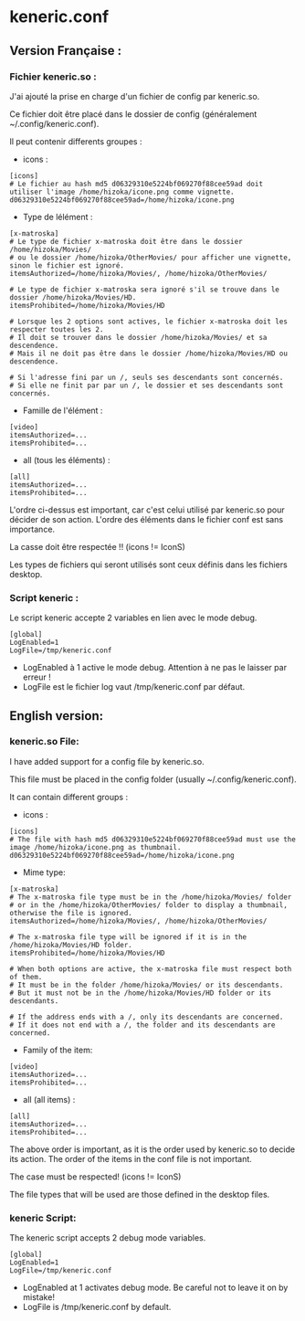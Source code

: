 # keneric.conf

## Version Française :
### Fichier keneric.so :
J'ai ajouté la prise en charge d'un fichier de config par keneric.so.

Ce fichier doit être placé dans le dossier de config (généralement ~/.config/keneric.conf).

Il peut contenir differents groupes :
 - icons :
```
[icons]
# Le fichier au hash md5 d06329310e5224bf069270f88cee59ad doit utiliser l'image /home/hizoka/icone.png comme vignette. 
d06329310e5224bf069270f88cee59ad=/home/hizoka/icone.png
```
 - Type de lélément :
```
[x-matroska]
# Le type de fichier x-matroska doit être dans le dossier /home/hizoka/Movies/
# ou le dossier /home/hizoka/OtherMovies/ pour afficher une vignette, sinon le fichier est ignoré.
itemsAuthorized=/home/hizoka/Movies/, /home/hizoka/OtherMovies/

# Le type de fichier x-matroska sera ignoré s'il se trouve dans le dossier /home/hizoka/Movies/HD.
itemsProhibited=/home/hizoka/Movies/HD

# Lorsque les 2 options sont actives, le fichier x-matroska doit les respecter toutes les 2.
# Il doit se trouver dans le dossier /home/hizoka/Movies/ et sa descendence.
# Mais il ne doit pas être dans le dossier /home/hizoka/Movies/HD ou descendence.

# Si l'adresse fini par un /, seuls ses descendants sont concernés.
# Si elle ne finit par par un /, le dossier et ses descendants sont concernés.
```
 - Famille de l'élément :
```
[video]
itemsAuthorized=...
itemsProhibited=...
```
 - all (tous les éléments) :
```
[all]
itemsAuthorized=...
itemsProhibited=...
```

L'ordre ci-dessus est important, car c'est celui utilisé par keneric.so pour décider de son action. L'ordre des éléments dans le fichier conf est sans importance.

La casse doit être respectée !! (icons != IconS)

Les types de fichiers qui seront utilisés sont ceux définis dans les fichiers desktop.

### Script keneric :
Le script keneric accepte 2 variables en lien avec le mode debug.
```
[global]
LogEnabled=1
LogFile=/tmp/keneric.conf
```
 - LogEnabled à 1 active le mode debug. Attention à ne pas le laisser par erreur !
 - LogFile est le fichier log vaut /tmp/keneric.conf par défaut.


## English version:
### keneric.so File:
I have added support for a config file by keneric.so.

This file must be placed in the config folder (usually ~/.config/keneric.conf).

It can contain different groups :
 - icons :
```
[icons]
# The file with hash md5 d06329310e5224bf069270f88cee59ad must use the image /home/hizoka/icone.png as thumbnail. 
d06329310e5224bf069270f88cee59ad=/home/hizoka/icone.png
```
 - Mime type:
```
[x-matroska]
# The x-matroska file type must be in the /home/hizoka/Movies/ folder
# or in the /home/hizoka/OtherMovies/ folder to display a thumbnail, otherwise the file is ignored.
itemsAuthorized=/home/hizoka/Movies/, /home/hizoka/OtherMovies/

# The x-matroska file type will be ignored if it is in the /home/hizoka/Movies/HD folder.
itemsProhibited=/home/hizoka/Movies/HD

# When both options are active, the x-matroska file must respect both of them.
# It must be in the folder /home/hizoka/Movies/ or its descendants.
# But it must not be in the /home/hizoka/Movies/HD folder or its descendants.

# If the address ends with a /, only its descendants are concerned.
# If it does not end with a /, the folder and its descendants are concerned.
```
 - Family of the item:
```
[video]
itemsAuthorized=...
itemsProhibited=...
```
 - all (all items) :
```
[all]
itemsAuthorized=...
itemsProhibited=...
```

The above order is important, as it is the order used by keneric.so to decide its action. The order of the items in the conf file is not important.

The case must be respected! (icons != IconS)

The file types that will be used are those defined in the desktop files.

### keneric Script:
The keneric script accepts 2 debug mode variables.
```
[global]
LogEnabled=1
LogFile=/tmp/keneric.conf
```
 - LogEnabled at 1 activates debug mode. Be careful not to leave it on by mistake!
 - LogFile is /tmp/keneric.conf by default.
